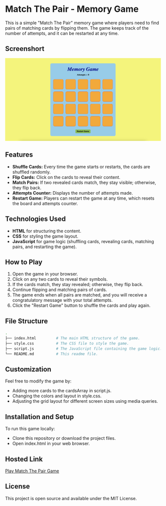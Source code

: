 # Match The Pair - Memory Game

This is a simple "Match The Pair" memory game where players need to find pairs of matching cards by flipping them. The game keeps track of the number of attempts, and it can be restarted at any time.

## Screenshort
![Game Screenshot](./Screenshot.png)


## Features

- **Shuffle Cards:** Every time the game starts or restarts, the cards are shuffled randomly.
- **Flip Cards:** Click on the cards to reveal their content.
- **Match Pairs:** If two revealed cards match, they stay visible; otherwise, they flip back.
- **Attempts Counter:** Displays the number of attempts made.
- **Restart Game:** Players can restart the game at any time, which resets the board and attempts counter.

## Technologies Used

- **HTML** for structuring the content.
- **CSS** for styling the game layout.
- **JavaScript** for game logic (shuffling cards, revealing cards, matching pairs, and restarting the game).

## How to Play

1. Open the game in your browser.
2. Click on any two cards to reveal their symbols.
3. If the cards match, they stay revealed; otherwise, they flip back.
4. Continue flipping and matching pairs of cards.
5. The game ends when all pairs are matched, and you will receive a congratulatory message with your total attempts.
6. Click the "Restart Game" button to shuffle the cards and play again.

## File Structure

```bash
.
├── index.html         # The main HTML structure of the game.
├── style.css          # The CSS file to style the game.
├── script.js          # The JavaScript file containing the game logic.
└── README.md          # This readme file.
```

## Customization

Feel free to modify the game by:

* Adding more cards to the cardsArray in script.js.
* Changing the colors and layout in style.css.
* Adjusting the grid layout for different screen sizes using media queries.

## Installation and Setup
To run this game locally:

* Clone this repository or download the project files.
* Open index.html in your web browser.

## Hosted Link
 [Play Match The Pair Game]( https://lovenoelkujur.github.io/Match-pair-MCT/)

## License
This project is open source and available under the MIT License.